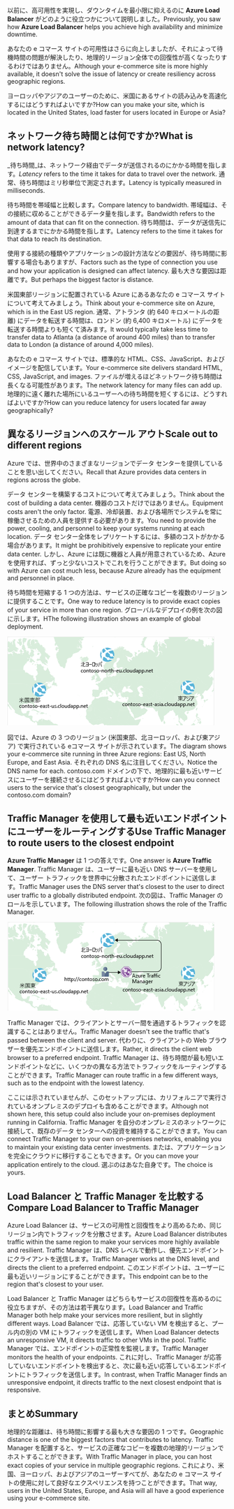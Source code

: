 <span data-ttu-id="ec7ba-101">以前に、高可用性を実現し、ダウンタイムを最小限に抑えるのに **Azure Load Balancer** がどのように役立つかについて説明しました。</span><span class="sxs-lookup"><span data-stu-id="ec7ba-101">Previously, you saw how **Azure Load Balancer** helps you achieve high availability and minimize downtime.</span></span>

<span data-ttu-id="ec7ba-102">あなたの e コマース サイトの可用性はさらに向上しましたが、それによって待機時間の問題が解決したり、地理的リージョン全体での回復性が高くなったりするわけではありません。</span><span class="sxs-lookup"><span data-stu-id="ec7ba-102">Although your e-commerce site is more highly available, it doesn't solve the issue of latency or create resiliency across geographic regions.</span></span>

<span data-ttu-id="ec7ba-103">ヨーロッパやアジアのユーザーのために、米国にあるサイトの読み込みを高速化するにはどうすればよいですか?</span><span class="sxs-lookup"><span data-stu-id="ec7ba-103">How can you make your site, which is located in the United States, load faster for users located in Europe or Asia?</span></span>

## <a name="what-is-network-latency"></a><span data-ttu-id="ec7ba-104">ネットワーク待ち時間とは何ですか?</span><span class="sxs-lookup"><span data-stu-id="ec7ba-104">What is network latency?</span></span>

<span data-ttu-id="ec7ba-105">_待ち時間_は、ネットワーク経由でデータが送信されるのにかかる時間を指します。</span><span class="sxs-lookup"><span data-stu-id="ec7ba-105">_Latency_ refers to the time it takes for data to travel over the network.</span></span> <span data-ttu-id="ec7ba-106">通常、待ち時間はミリ秒単位で測定されます。</span><span class="sxs-lookup"><span data-stu-id="ec7ba-106">Latency is typically measured in milliseconds.</span></span>

<span data-ttu-id="ec7ba-107">待ち時間を帯域幅と比較します。</span><span class="sxs-lookup"><span data-stu-id="ec7ba-107">Compare latency to bandwidth.</span></span> <span data-ttu-id="ec7ba-108">帯域幅は、その接続に収めることができるデータ量を指します。</span><span class="sxs-lookup"><span data-stu-id="ec7ba-108">Bandwidth refers to the amount of data that can fit on the connection.</span></span> <span data-ttu-id="ec7ba-109">待ち時間は、データが送信先に到達するまでにかかる時間を指します。</span><span class="sxs-lookup"><span data-stu-id="ec7ba-109">Latency refers to the time it takes for that data to reach its destination.</span></span>

<span data-ttu-id="ec7ba-110">使用する接続の種類やアプリケーションの設計方法などの要因が、待ち時間に影響する場合もありますが、</span><span class="sxs-lookup"><span data-stu-id="ec7ba-110">Factors such as the type of connection you use and how your application is designed can affect latency.</span></span> <span data-ttu-id="ec7ba-111">最も大きな要因は距離です。</span><span class="sxs-lookup"><span data-stu-id="ec7ba-111">But perhaps the biggest factor is distance.</span></span>

<span data-ttu-id="ec7ba-112">米国東部リージョンに配置されている Azure にあるあなたの e コマース サイトについて考えてみましょう。</span><span class="sxs-lookup"><span data-stu-id="ec7ba-112">Think about your e-commerce site on Azure, which is in the East US region.</span></span> <span data-ttu-id="ec7ba-113">通常、アトランタ (約 640 キロメートルの距離) にデータを転送する時間は、ロンドン (約 6,400 キロメートル) にデータを転送する時間よりも短くて済みます。</span><span class="sxs-lookup"><span data-stu-id="ec7ba-113">It would typically take less time to transfer data to Atlanta (a distance of around 400 miles) than to transfer data to London (a distance of around 4,000 miles).</span></span>

<span data-ttu-id="ec7ba-114">あなたの e コマース サイトでは、標準的な HTML、CSS、JavaScript、およびイメージを配信しています。</span><span class="sxs-lookup"><span data-stu-id="ec7ba-114">Your e-commerce site delivers standard HTML, CSS, JavaScript, and images.</span></span> <span data-ttu-id="ec7ba-115">ファイルが増えるほどネットワーク待ち時間は長くなる可能性があります。</span><span class="sxs-lookup"><span data-stu-id="ec7ba-115">The network latency for many files can add up.</span></span> <span data-ttu-id="ec7ba-116">地理的に遠く離れた場所にいるユーザーへの待ち時間を短くするには、どうすればよいですか?</span><span class="sxs-lookup"><span data-stu-id="ec7ba-116">How can you reduce latency for users located far away geographically?</span></span>

## <a name="scale-out-to-different-regions"></a><span data-ttu-id="ec7ba-117">異なるリージョンへのスケール アウト</span><span class="sxs-lookup"><span data-stu-id="ec7ba-117">Scale out to different regions</span></span>

<span data-ttu-id="ec7ba-118">Azure では、世界中のさまざまなリージョンでデータ センターを提供していることを思い出してください。</span><span class="sxs-lookup"><span data-stu-id="ec7ba-118">Recall that Azure provides data centers in regions across the globe.</span></span>

<span data-ttu-id="ec7ba-119">データ センターを構築するコストについて考えてみましょう。</span><span class="sxs-lookup"><span data-stu-id="ec7ba-119">Think about the cost of building a data center.</span></span> <span data-ttu-id="ec7ba-120">機器のコストだけではありません。</span><span class="sxs-lookup"><span data-stu-id="ec7ba-120">Equipment costs aren't the only factor.</span></span> <span data-ttu-id="ec7ba-121">電源、冷却装置、および各場所でシステムを常に稼働させるための人員を提供する必要があります。</span><span class="sxs-lookup"><span data-stu-id="ec7ba-121">You need to provide the power, cooling, and personnel to keep your systems running at each location.</span></span> <span data-ttu-id="ec7ba-122">データ センター全体をレプリケートするには、多額のコストがかかる場合があります。</span><span class="sxs-lookup"><span data-stu-id="ec7ba-122">It might be prohibitively expensive to replicate your entire data center.</span></span> <span data-ttu-id="ec7ba-123">しかし、Azure には既に機器と人員が用意されているため、Azure を使用すれば、ずっと少ないコストでこれを行うことができます。</span><span class="sxs-lookup"><span data-stu-id="ec7ba-123">But doing so with Azure can cost much less, because Azure already has the equipment and personnel in place.</span></span>

<span data-ttu-id="ec7ba-124">待ち時間を短縮する 1 つの方法は、サービスの正確なコピーを複数のリージョンに提供することです。</span><span class="sxs-lookup"><span data-stu-id="ec7ba-124">One way to reduce latency is to provide exact copies of your service in more than one region.</span></span> <span data-ttu-id="ec7ba-125">グローバルなデプロイの例を次の図に示します。</span><span class="sxs-lookup"><span data-stu-id="ec7ba-125">HThe following illustration shows an example of global deployment.</span></span>

![3 か所の Azure データ センターが強調表示された世界地図を示す図。](../media/4-global-deployment.png)

<span data-ttu-id="ec7ba-128">図では、Azure の 3 つのリージョン (米国東部、北ヨーロッパ、および東アジア) で実行されている eコマース サイトが示されています。</span><span class="sxs-lookup"><span data-stu-id="ec7ba-128">The diagram shows your e-commerce site running in three Azure regions: East US, North Europe, and East Asia.</span></span> <span data-ttu-id="ec7ba-129">それぞれの DNS 名に注目してください。</span><span class="sxs-lookup"><span data-stu-id="ec7ba-129">Notice the DNS name for each.</span></span> <span data-ttu-id="ec7ba-130">contoso.com ドメインの下で、地理的に最も近いサービスにユーザーを接続させるにはどうすればよいですか?</span><span class="sxs-lookup"><span data-stu-id="ec7ba-130">How can you connect users to the service that's closest geographically, but under the contoso.com domain?</span></span>

## <a name="use-traffic-manager-to-route-users-to-the-closest-endpoint"></a><span data-ttu-id="ec7ba-131">Traffic Manager を使用して最も近いエンドポイントにユーザーをルーティングする</span><span class="sxs-lookup"><span data-stu-id="ec7ba-131">Use Traffic Manager to route users to the closest endpoint</span></span>

<span data-ttu-id="ec7ba-132">**Azure Traffic Manager** は 1 つの答えです。</span><span class="sxs-lookup"><span data-stu-id="ec7ba-132">One answer is **Azure Traffic Manager**.</span></span> <span data-ttu-id="ec7ba-133">Traffic Manager は、ユーザーに最も近い DNS サーバーを使用して、ユーザー トラフィックを世界中に分散されたエンドポイントに送信します。</span><span class="sxs-lookup"><span data-stu-id="ec7ba-133">Traffic Manager uses the DNS server that's closest to the user to direct user traffic to a globally distributed endpoint.</span></span> <span data-ttu-id="ec7ba-134">次の図は、Traffic Manager のロールを示しています。</span><span class="sxs-lookup"><span data-stu-id="ec7ba-134">The following illustration shows the role of the Traffic Manager.</span></span>

![<span data-ttu-id="ec7ba-135">最も近いデータ センターにユーザー要求をルーティングしている Azure Traffic Manager を示す図。</span><span class="sxs-lookup"><span data-stu-id="ec7ba-135">An illustration showing Azure Traffic Manager routing a user request to the nearest data center.</span></span> ](../media/4-traffic-manager.png)

<span data-ttu-id="ec7ba-136">Traffic Manager では、クライアントとサーバー間を通過するトラフィックを認識することはありません。</span><span class="sxs-lookup"><span data-stu-id="ec7ba-136">Traffic Manager doesn't see the traffic that's passed between the client and server.</span></span> <span data-ttu-id="ec7ba-137">代わりに、クライアントの Web ブラウザーを優先エンドポイントに送信します。</span><span class="sxs-lookup"><span data-stu-id="ec7ba-137">Rather, it directs the client web browser to a preferred endpoint.</span></span> <span data-ttu-id="ec7ba-138">Traffic Manager は、待ち時間が最も短いエンドポイントなどに、いくつかの異なる方法でトラフィックをルーティングすることができます。</span><span class="sxs-lookup"><span data-stu-id="ec7ba-138">Traffic Manager can route traffic in a few different ways, such as to the endpoint with the lowest latency.</span></span>

<span data-ttu-id="ec7ba-139">ここには示されていませんが、このセットアップには、カリフォルニアで実行されているオンプレミスのデプロイも含めることができます。</span><span class="sxs-lookup"><span data-stu-id="ec7ba-139">Although not shown here, this setup could also include your on-premises deployment running in California.</span></span> <span data-ttu-id="ec7ba-140">Traffic Manager を自分のオンプレミスのネットワークに接続して、既存のデータ センターへの投資を維持することができます。</span><span class="sxs-lookup"><span data-stu-id="ec7ba-140">You can connect Traffic Manager to your own on-premises networks, enabling you to maintain your existing data center investments.</span></span> <span data-ttu-id="ec7ba-141">または、アプリケーションを完全にクラウドに移行することもできます。</span><span class="sxs-lookup"><span data-stu-id="ec7ba-141">Or you can move your application entirely to the cloud.</span></span> <span data-ttu-id="ec7ba-142">選ぶのはあなた自身です。</span><span class="sxs-lookup"><span data-stu-id="ec7ba-142">The choice is yours.</span></span>

## <a name="compare-load-balancer-to-traffic-manager"></a><span data-ttu-id="ec7ba-143">Load Balancer と Traffic Manager を比較する</span><span class="sxs-lookup"><span data-stu-id="ec7ba-143">Compare Load Balancer to Traffic Manager</span></span>

<span data-ttu-id="ec7ba-144">Azure Load Balancer は、サービスの可用性と回復性をより高めるため、同じリージョン内でトラフィックを分散させます。</span><span class="sxs-lookup"><span data-stu-id="ec7ba-144">Azure Load Balancer distributes traffic within the same region to make your services more highly available and resilient.</span></span> <span data-ttu-id="ec7ba-145">Traffic Manager は、DNS レベルで動作し、優先エンドポイントにクライアントを送信します。</span><span class="sxs-lookup"><span data-stu-id="ec7ba-145">Traffic Manager works at the DNS level, and directs the client to a preferred endpoint.</span></span> <span data-ttu-id="ec7ba-146">このエンドポイントは、ユーザーに最も近いリージョンにすることができます。</span><span class="sxs-lookup"><span data-stu-id="ec7ba-146">This endpoint can be to the region that's closest to your user.</span></span>

<span data-ttu-id="ec7ba-147">Load Balancer と Traffic Manager はどちらもサービスの回復性を高めるのに役立ちますが、その方法は若干異なります。</span><span class="sxs-lookup"><span data-stu-id="ec7ba-147">Load Balancer and Traffic Manager both help make your services more resilient, but in slightly different ways.</span></span> <span data-ttu-id="ec7ba-148">Load Balancer では、応答していない VM を検出すると、プール内の別の VM にトラフィックを送信します。</span><span class="sxs-lookup"><span data-stu-id="ec7ba-148">When Load Balancer detects an unresponsive VM, it directs traffic to other VMs in the pool.</span></span> <span data-ttu-id="ec7ba-149">Traffic Manager では、エンドポイントの正常性を監視します。</span><span class="sxs-lookup"><span data-stu-id="ec7ba-149">Traffic Manager monitors the health of your endpoints.</span></span> <span data-ttu-id="ec7ba-150">これに対し、Traffic Manager が応答していないエンドポイントを検出すると、次に最も近い応答しているエンドポイントにトラフィックを送信します。</span><span class="sxs-lookup"><span data-stu-id="ec7ba-150">In contrast, when Traffic Manager finds an unresponsive endpoint, it directs traffic to the next closest endpoint that is responsive.</span></span>

## <a name="summary"></a><span data-ttu-id="ec7ba-151">まとめ</span><span class="sxs-lookup"><span data-stu-id="ec7ba-151">Summary</span></span>

<span data-ttu-id="ec7ba-152">地理的な距離は、待ち時間に影響する最も大きな要因の 1 つです。</span><span class="sxs-lookup"><span data-stu-id="ec7ba-152">Geographic distance is one of the biggest factors that contributes to latency.</span></span> <span data-ttu-id="ec7ba-153">Traffic Manager を配置すると、サービスの正確なコピーを複数の地理的リージョンでホストすることができます。</span><span class="sxs-lookup"><span data-stu-id="ec7ba-153">With Traffic Manager in place, you can host exact copies of your service in multiple geographic regions.</span></span> <span data-ttu-id="ec7ba-154">これにより、米国、ヨーロッパ、およびアジアのユーザーすべてが、あなたの e コマース サイトの使用に対して良好なエクスペリエンスを持つことができます。</span><span class="sxs-lookup"><span data-stu-id="ec7ba-154">That way, users in the United States, Europe, and Asia will all have a good experience using your e-commerce site.</span></span>
